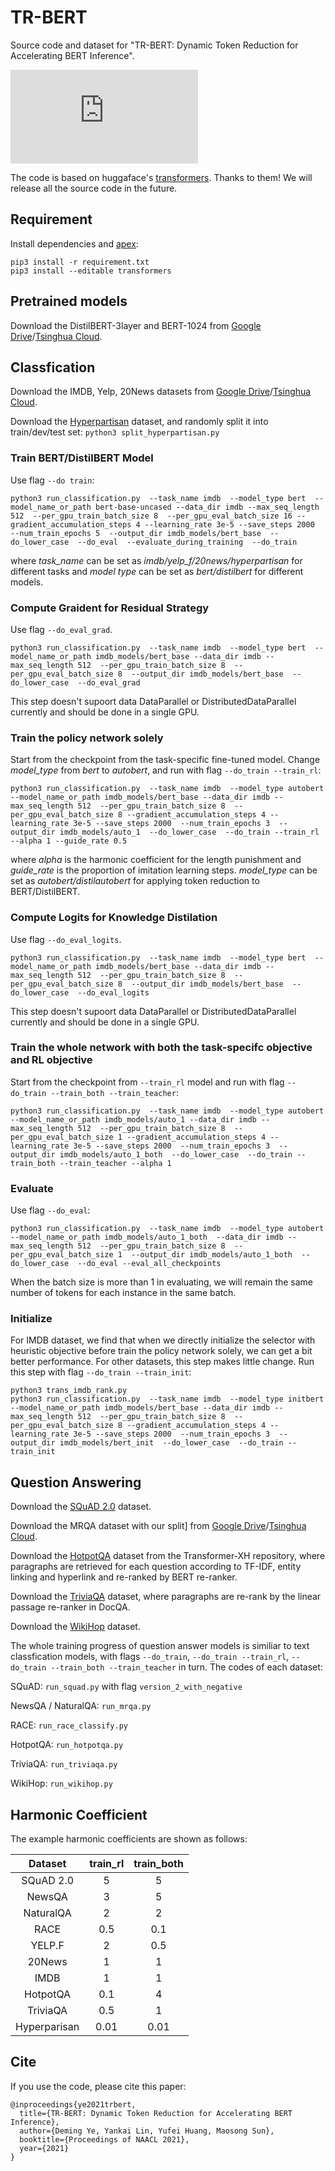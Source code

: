 # TR-BERT

Source code and dataset for "TR-BERT: Dynamic Token Reduction for Accelerating BERT Inference".

![model](https://github.com/thunlp/TR-BERT/blob/master/model.pdf)

The code is based on huggaface's [transformers](https://github.com/huggingface/transformers). Thanks to them! We will release all the source code in the future.

## Requirement
Install dependencies and [apex](https://github.com/NVIDIA/apex):
```
pip3 install -r requirement.txt
pip3 install --editable transformers
```

## Pretrained models

Download the DistilBERT-3layer and BERT-1024 from [Google Drive](https://drive.google.com/drive/folders/1NzJ5_LVlQ1IORj48zTpYXE-4FGCATsf-?usp=sharing)/[Tsinghua Cloud](https://cloud.tsinghua.edu.cn/d/869133d3fdc2400baf30).
## Classfication


Download the IMDB, Yelp, 20News datasets from [Google Drive](https://drive.google.com/drive/folders/1NzJ5_LVlQ1IORj48zTpYXE-4FGCATsf-?usp=sharing)/[Tsinghua Cloud](https://cloud.tsinghua.edu.cn/d/869133d3fdc2400baf30).


Download the [Hyperpartisan](https://zenodo.org/record/1489920#.X2DxuWgzaUk) dataset, and randomly split it into train/dev/test set: `python3 split_hyperpartisan.py`


### Train BERT/DistilBERT Model
Use flag `--do train`:
```
python3 run_classification.py  --task_name imdb  --model_type bert  --model_name_or_path bert-base-uncased --data_dir imdb --max_seq_length 512  --per_gpu_train_batch_size 8  --per_gpu_eval_batch_size 16 --gradient_accumulation_steps 4 --learning_rate 3e-5 --save_steps 2000  --num_train_epochs 5  --output_dir imdb_models/bert_base  --do_lower_case  --do_eval  --evaluate_during_training  --do_train
```

where *task_name* can be set as *imdb/yelp_f/20news/hyperpartisan* for different tasks and *model type* can be set as *bert/distilbert* for different models.

### Compute Graident for Residual Strategy 
Use flag `--do_eval_grad`.
```
python3 run_classification.py  --task_name imdb  --model_type bert  --model_name_or_path imdb_models/bert_base --data_dir imdb --max_seq_length 512  --per_gpu_train_batch_size 8  --per_gpu_eval_batch_size 8  --output_dir imdb_models/bert_base  --do_lower_case  --do_eval_grad
```
This step doesn't supoort data DataParallel or DistributedDataParallel currently and should be done in a single GPU.

### Train the policy network solely
Start from the checkpoint from the task-specific fine-tuned model. Change *model_type* from *bert* to *autobert*, and run with flag `--do_train --train_rl`:
```
python3 run_classification.py  --task_name imdb  --model_type autobert  --model_name_or_path imdb_models/bert_base --data_dir imdb --max_seq_length 512  --per_gpu_train_batch_size 8  --per_gpu_eval_batch_size 8 --gradient_accumulation_steps 4 --learning_rate 3e-5 --save_steps 2000  --num_train_epochs 3  --output_dir imdb_models/auto_1  --do_lower_case  --do_train --train_rl --alpha 1 --guide_rate 0.5
```
where *alpha* is the harmonic coefficient for the length punishment and *guide_rate* is the proportion of imitation learning steps. *model_type* can be set as *autobert/distilautobert* for applying token reduction to BERT/DistilBERT.

### Compute Logits for Knowledge Distilation
Use flag `--do_eval_logits`.
```
python3 run_classification.py  --task_name imdb  --model_type bert  --model_name_or_path imdb_models/bert_base --data_dir imdb --max_seq_length 512  --per_gpu_train_batch_size 8  --per_gpu_eval_batch_size 8  --output_dir imdb_models/bert_base  --do_lower_case  --do_eval_logits
```
This step doesn't supoort data DataParallel or DistributedDataParallel currently and should be done in a single GPU.


### Train the whole network with both the task-specifc objective and RL objective
Start from the checkpoint from `--train_rl` model and run with flag `--do_train --train_both --train_teacher`:
```
python3 run_classification.py  --task_name imdb  --model_type autobert  --model_name_or_path imdb_models/auto_1 --data_dir imdb --max_seq_length 512  --per_gpu_train_batch_size 8  --per_gpu_eval_batch_size 1 --gradient_accumulation_steps 4 --learning_rate 3e-5 --save_steps 2000  --num_train_epochs 3  --output_dir imdb_models/auto_1_both  --do_lower_case  --do_train --train_both --train_teacher --alpha 1
```

### Evaluate
Use flag `--do_eval`:
```
python3 run_classification.py  --task_name imdb  --model_type autobert  --model_name_or_path imdb_models/auto_1_both  --data_dir imdb --max_seq_length 512  --per_gpu_train_batch_size 8  --per_gpu_eval_batch_size 1  --output_dir imdb_models/auto_1_both  --do_lower_case  --do_eval --eval_all_checkpoints
```

When the batch size is more than 1 in evaluating, we will remain the same number of tokens for each instance in the same batch.


### Initialize
For IMDB dataset, we find that when we directly initialize the selector with heuristic objective before train 
the policy network solely, we can get a bit better performance. For other datasets, this step makes little change. Run this step with flag `--do_train --train_init`:

```
python3 trans_imdb_rank.py
python3 run_classification.py  --task_name imdb  --model_type initbert  --model_name_or_path imdb_models/bert_base --data_dir imdb --max_seq_length 512  --per_gpu_train_batch_size 8  --per_gpu_eval_batch_size 8 --gradient_accumulation_steps 4 --learning_rate 3e-5 --save_steps 2000  --num_train_epochs 3  --output_dir imdb_models/bert_init  --do_lower_case  --do_train --train_init 
```


## Question Answering

Download the [SQuAD 2.0](https://rajpurkar.github.io/SQuAD-explorer) dataset.

Download the MRQA dataset with our split] from [Google Drive](https://drive.google.com/drive/folders/1NzJ5_LVlQ1IORj48zTpYXE-4FGCATsf-?usp=sharing)/[Tsinghua Cloud](https://cloud.tsinghua.edu.cn/d/869133d3fdc2400baf30).

Download the [HotpotQA](https://github.com/microsoft/Transformer-XH) dataset from the Transformer-XH repository, where paragraphs are retrieved for each question according to TF-IDF, entity linking and hyperlink and re-ranked by BERT re-ranker.

Download the [TriviaQA](https://github.com/mandarjoshi90/linked_qa_datasets) dataset, where paragraphs are re-rank by the linear passage re-ranker in DocQA.

Download the [WikiHop](https://qangaroo.cs.ucl.ac.uk) dataset.

The whole training progress of question answer models is similiar to text classfication models, with flags `--do_train`, `--do_train --train_rl`, `--do_train --train_both --train_teacher` in turn. The codes of each dataset:

SQuAD: `run_squad.py` with flag `version_2_with_negative`

NewsQA / NaturalQA: `run_mrqa.py`

RACE: `run_race_classify.py`

HotpotQA: `run_hotpotqa.py`

TriviaQA: `run_triviaqa.py`

WikiHop: `run_wikihop.py`


## Harmonic Coefficient  

The example harmonic coefficients are shown as follows:

|Dataset | train_rl | train_both |  
|:-: |:-:|:-:  |
|SQuAD 2.0	| 5	|  5  |
|NewsQA	| 3	| 5 |
|NaturalQA | 2	| 2 |
|RACE |0.5 | 0.1 |
|YELP.F	|2 |0.5|
|20News	|1 |1|
|IMDB |1 |1|
|HotpotQA |0.1 |4|
|TriviaQA |0.5 | 1 |
|Hyperparisan |0.01	|0.01|

## Cite

If you use the code, please cite this paper:

```
@inproceedings{ye2021trbert,
  title={TR-BERT: Dynamic Token Reduction for Accelerating BERT Inference},
  author={Deming Ye, Yankai Lin, Yufei Huang, Maosong Sun},
  booktitle={Proceedings of NAACL 2021},
  year={2021}
}
```
